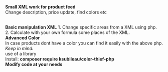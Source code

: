 <img alt="" src="https://cdn.shopify.com/s/files/1/0675/6928/7480/files/75.png?v=1668132496" style="float:right" />
<b>Small XML work for product feed<br/></b>
Change description, price update, find colors etc</p>
<br>
<b>Basic manipulation XML</b>
1. Change specific areas from a XML using php. <br>
2. Calculate with your own formula some places of the XML. <br>
<b>Advanced Color </b><br>
In case products dont have a color you can find it easily with the above php. <br>
<i>Keep in mind:</i><br>
use of a library<br> Install: <b>composer require ksubileau/color-thief-php</b>
<br>
<b>Modify code at your needs </b>
